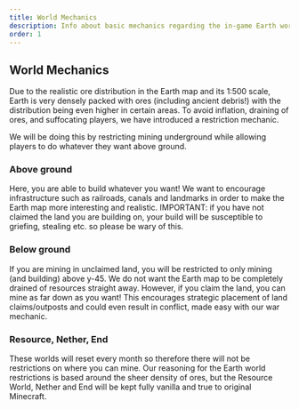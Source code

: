 ```yaml
---
title: World Mechanics
description: Info about basic mechanics regarding the in-game Earth world
order: 1
---
```

## World Mechanics
Due to the realistic ore distribution in the Earth map and its 1:500 scale, Earth is very densely packed with ores (including ancient debris!) with the distribution being even higher in certain areas. To avoid inflation, draining of ores, and suffocating players, we have introduced a restriction mechanic.

We will be doing this by restricting mining underground while allowing players to do whatever they want above ground.

### Above ground
Here, you are able to build whatever you want! We want to encourage infrastructure such as railroads, canals and landmarks in order to make the Earth map more interesting and realistic.
IMPORTANT: if you have not claimed the land you are building on, your build will be susceptible to griefing, stealing etc. so please be wary of this.

### Below ground
If you are mining in unclaimed land, you will be restricted to only mining (and building) above y-45. We do not want the Earth map to be completely drained of resources straight away.
However, if you claim the land, you can mine as far down as you want!
This encourages strategic placement of land claims/outposts and could even result in conflict, made easy with our war mechanic.

### Resource, Nether, End
These worlds will reset every month so therefore there will not be restrictions on where you can mine. Our reasoning for the Earth world restrictions is based around the sheer density of ores, but the Resource World, Nether and End will be kept fully vanilla and true to original Minecraft.
